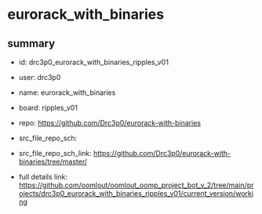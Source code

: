 # eurorack_with_binaries
 
## summary 
* id: drc3p0_eurorack_with_binaries_ripples_v01
* user: drc3p0
* name: eurorack_with_binaries
* board: ripples_v01
* repo: https://github.com/Drc3p0/eurorack-with-binaries



* src_file_repo_sch: 
* src_file_repo_sch_link: https://github.com/Drc3p0/eurorack-with-binaries/tree/master/
* full details link: https://github.com/oomlout/oomlout_oomp_project_bot_v_2/tree/main/projects/drc3p0_eurorack_with_binaries_ripples_v01/current_version/working  






